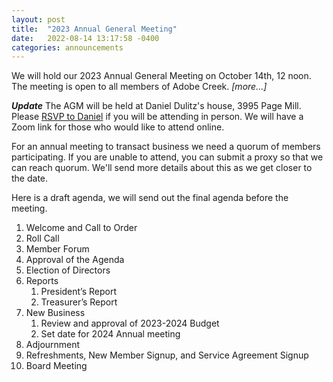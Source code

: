 ```yaml
---
layout: post
title:  "2023 Annual General Meeting"
date:   2022-08-14 13:17:58 -0400
categories: announcements
---
```


We will hold our 2023 Annual General Meeting on October 14th, 12 noon.
The meeting is open to all members of Adobe Creek.  <i>[more...]</i>

<!-- more -->

***Update***
The AGM will be held at Daniel Dulitz's house, 3995 Page Mill.
Please [RSVP to Daniel](mailto:info@adobecreek.net) if you will be attending in person.
We will have a Zoom link for those who would like to attend online.

For an annual meeting to transact business we need a quorum of members participating.  If you are unable to attend, you can submit a proxy so that we can reach quorum.  We'll send more details about this as we get closer to the date.

Here is a draft agenda, we will send out the final agenda before the meeting.
  1. Welcome and Call to Order
  1. Roll Call
  1. Member Forum
  1. Approval of the Agenda
  1. Election of Directors
  1. Reports
     1. President’s Report
     1. Treasurer’s Report
  1. New Business
     1. Review and approval of 2023-2024 Budget
     1. Set date for 2024 Annual meeting
  1. Adjournment
  1. Refreshments, New Member Signup, and Service Agreement Signup
  1. Board Meeting
